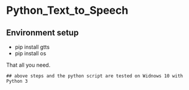 # Python_Text_to_Speech
## Environment setup
* pip install gtts
* pip install os

That all you need.

```
## above steps and the python script are tested on Widnows 10 with Python 3
```
